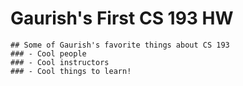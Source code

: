 # Gaurish's First CS 193 HW

```
## Some of Gaurish's favorite things about CS 193
### - Cool people
### - Cool instructors
### - Cool things to learn!
```

